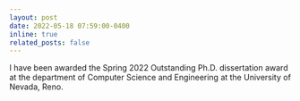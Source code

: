 ```yaml
---
layout: post
date: 2022-05-18 07:59:00-0400
inline: true
related_posts: false
---
```


I have been awarded the Spring 2022 Outstanding Ph.D. dissertation award at the department of Computer Science and Engineering at the University of Nevada, Reno.
